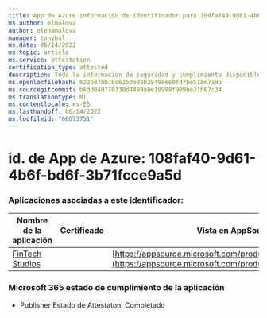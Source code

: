 ```yaml
---
title: App de Azure información de identificador para 108faf40-9d61-4b6f-bd6f-3b71fcce9a5d
ms.author: elmalova
author: elenamalova
manager: tonybal
ms.date: 06/14/2022
ms.topic: article
ms.service: attestation
certification_type: attested
description: Toda la información de seguridad y cumplimiento disponible para 108faf40-9d61-4b6f-bd6f-3b71fcce9a5d.
ms.openlocfilehash: 622b87bb70c6253ad802949ee60fd7be51867a95
ms.sourcegitcommit: b6dd040770330d4499a0e19998f909be31b67c34
ms.translationtype: MT
ms.contentlocale: es-ES
ms.lasthandoff: 06/14/2022
ms.locfileid: "66073751"
---
```

# <a name="azure-app-id-108faf40-9d61-4b6f-bd6f-3b71fcce9a5d"></a>id. de App de Azure: 108faf40-9d61-4b6f-bd6f-3b71fcce9a5d


### <a name="apps-associated-with-this-id"></a>Aplicaciones asociadas a este identificador:
| **Nombre de la aplicación** | **Certificado** | **Vista en AppSource** |
|--------------|---------------|-----------------------|
| [FinTech Studios](../forward/WA200003969.md) |  | [https://appsource.microsoft.com/product/office/WA200003969](https://appsource.microsoft.com/product/office/WA200003969) |

### <a name="microsoft-365-app-compliance-status"></a>Microsoft 365 estado de cumplimiento de la aplicación
- Publisher Estado de Attestaton: Completado
